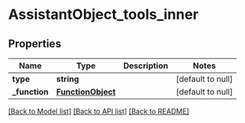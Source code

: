 # AssistantObject_tools_inner

## Properties
Name | Type | Description | Notes
------------ | ------------- | ------------- | -------------
**type** | **string** |  | [default to null]
**_function** | [**FunctionObject**](FunctionObject.md) |  | [default to null]

[[Back to Model list]](../README.md#documentation-for-models) [[Back to API list]](../README.md#documentation-for-api-endpoints) [[Back to README]](../README.md)


